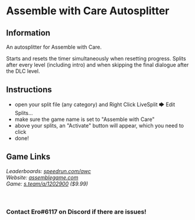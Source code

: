 # Assemble with Care Autosplitter
## Information
An autosplitter for Assemble with Care.

Starts and resets the timer simultaneously when resetting progress. Splits after every level (including intro) and when skipping the final dialogue after the DLC level.
## Instructions
* open your split file (any category) and Right Click LiveSplit 🡆 Edit Splits...
* make sure the game name is set to "Assemble with Care"
* above your splits, an "Activate" button will appear, which you need to click
* done!
## Game Links
*Leaderboards: [speedrun.com/awc](https://speedrun.com/awc)*  
*Website: [assemblegame.com](https://assemblegame.com)*  
*Game: [s.team/a/1202900](https://s.team/a/1202900) ($9.99)*
​  
​  
​
### Contact Ero#6117 on Discord if there are issues!
